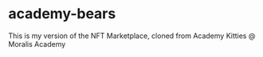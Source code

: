 # academy-bears

This is my version of the NFT Marketplace, cloned from Academy Kitties @ Moralis Academy
